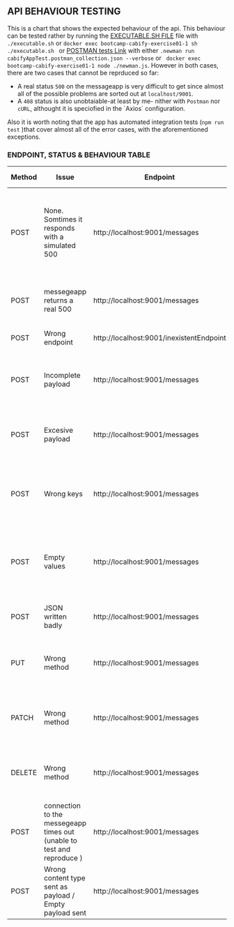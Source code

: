 
## API BEHAVIOUR TESTING

This is a chart that shows the expected behaviour of the api. This behaviour can be tested rather by running the [EXECUTABLE.SH FILE](./executable.sh) file with ``./executable.sh``  or ``docker exec bootcamp-cabify-exercise01-1 sh ./executable.sh `` or  [POSTMAN tests Link](./cabifyAppTest.postman_collection.json) with either ``.newman run cabifyAppTest.postman_collection.json --verbose`` or `` docker exec bootcamp-cabify-exercise01-1 node ./newman.js``.
However in both cases, there are two cases that cannot be reprduced so far:
* A real status `500` on the messageapp is very difficult to get since almost all of the possible problems are sorted out at `localhost/9001`. 
* A `408` status is also unobtaiable-at least by me- nither with `Postman` nor `cURL`, althought it is speciofied in the ´Axios´ configuration.

Also it is worth noting that the app has automated integration tests (`npm run test` )that cover almost all of the error cases, with the aforementioned exceptions. 

### ENDPOINT, STATUS & BEHAVIOUR TABLE

Method |Issue| Endpoint | .JSON Payload | Custom  message | Status | 
---------  | ---------  | ---------  |---------  |--------- |--------- |
POST | None. Somtimes it responds with a simulated 500|http://localhost:9001/messages | {"destination": "testDestination", "message":"testMessage"} | "OK" / "This is a \"controlled\" 500 error. This error was created to simulate a non reliable service." | 200/500
POST  | messegeapp returns a real 500|http://localhost:9001/messages |  {"destination": "testDestination", "message":"testMessage"}|"something went terrbly wrong serverwise"| 500
POST | Wrong endpoint |http://localhost:9001/inexistentEndpoint | {"destination": "testDestination", "message":"testMessage"} |"This route does not exist" | 404
POST | Incomplete payload|http://localhost:9001/messages | {"destination": "testDestination"} |"You need to provide both destination and message." | 400
POST | Excesive payload|http://localhost:9001/messages | {"destination": "testDestination", "message":"testMessage","messageAdded":"testMessageAdded"} |"You need to provide destination and message only." | 400
POST | Wrong keys |http://localhost:9001/messages | {"destinationErrr": "testDestination", "messageError":"testMessage" |"The properties can only be called destination and message." | 400
POST | Empty values |http://localhost:9001/messages | {"destination": "", "message":"" |"You need to specify both the destination and the message, they cannot be empty." | 400
POST | JSON written badly |http://localhost:9001/messages | {"destination": "testDestination" "message:"testMessage" |"Your .JSON contains an error" | 500
PUT | Wrong method |http://localhost:9001/messages | {"destination": "testDestination", "message":"testMessage" |"This method is not authorized for this endpoint" | 405
PATCH| Wrong method |http://localhost:9001/messages | {"destination": "testDestination", "message":"testMessage" |"This method is not authorized for this endpoint" | 405
DELETE  | Wrong method |http://localhost:9001/messages | none |"This method is not authorized for this endpoint" | 405
POST  | connection to the messegeapp times out (unable to test and reproduce )|http://localhost:9001/messages |  {"destination": "testDestination", "message":"testMessage"}|"Your request timed out"| 408
POST  | Wrong content type sent as payload / Empty payload sent |http://localhost:9001/messages |  "destination": "testDestination", "message":"testMessage" / Nothing |"You need to provide a  valid JSON as a req.body."| 400
###
